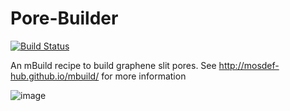 # Pore-Builder 
[![Build Status](https://travis-ci.org/rmatsum836/Pore-Builder.svg?branch=master)](https://travis-ci.org/rmatsum836/Pore-Builder) <br>

An mBuild recipe to build graphene slit pores.  See
http://mosdef-hub.github.io/mbuild/ for more information

![image](https://user-images.githubusercontent.com/25011342/68546284-9eadd880-03a2-11ea-8389-27e63453a299.png)
